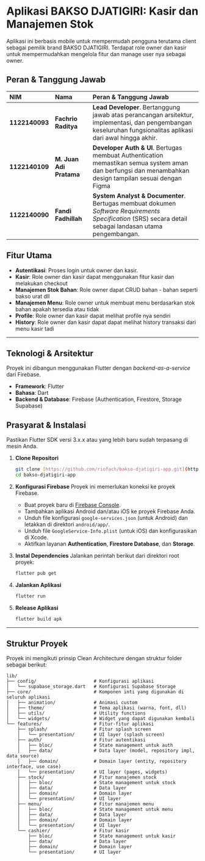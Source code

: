 # Aplikasi BAKSO DJATIGIRI: Kasir dan Manajemen Stok

Aplikasi ini berbasis mobile untuk mempermudah pengguna terutama client sebagai pemilik brand BAKSO DJATIGIRI. Terdapat role owner dan kasir untuk mempermudahkan mengelola fitur dan manage user nya sebagai owner.

## Peran & Tanggung Jawab

| NIM            | Nama                    | Peran & Tanggung Jawab                                                                                                                                        |
| :------------- | :---------------------- | :------------------------------------------------------------------------------------------------------------------------------------------------------------ |
| **1122140093** | **Fachrio Raditya**     | **Lead Developer**. Bertanggung jawab atas perancangan arsitektur, implementasi, dan pengembangan keseluruhan fungsionalitas aplikasi dari awal hingga akhir. |
| **1122140109** | **M. Juan Adi Pratama** | **Developer Auth & UI**. Bertugas membuat Authentication memastikan semua system aman dan berfungsi dan menambahkan design tampilan sesuai dengan Figma       |
| **1122140090** | **Fandi Fadhillah**     | **System Analyst & Documenter**. Bertugas membuat dokumen _Software Requirements Specification_ (SRS) secara detail sebagai landasan utama pengembangan.      |

## Fitur Utama

- **Autentikasi**: Proses login untuk owner dan kasir.
- **Kasir**: Role owner dan kasir dapat menggunakan fitur kasir dan melakukan checkout
- **Manajemen Stok Bahan**: Role owner dapat CRUD bahan - bahan seperti bakso urat dll
- **Manajemen Menu**: Role owner untuk membuat menu berdasarkan stok bahan apakah tersedia atau tidak
- **Profile**: Role owner dan kasir dapat melihat profile nya sendiri
- **History**: Role owner dan kasir dapat dapat melihat history transaksi dari menu kasir tadi

---

## Teknologi & Arsitektur

Proyek ini dibangun menggunakan Flutter dengan _backend-as-a-service_ dari Firebase.

- **Framework**: Flutter
- **Bahasa**: Dart
- **Backend & Database**: Firebase (Authentication, Firestore, Storage Supabase)

## Prasyarat & Instalasi

Pastikan Flutter SDK versi 3.x.x atau yang lebih baru sudah terpasang di mesin Anda.

1.  **Clone Repositori**

    ```bash
    git clone [https://github.com/riofach/bakso-djatigiri-app.git](https://github.com/riofach/bakso-djatigiri-app.git)
    cd bakso-djatigiri-app
    ```

2.  **Konfigurasi Firebase**
    Proyek ini memerlukan koneksi ke proyek Firebase.

    - Buat proyek baru di [Firebase Console](https://console.firebase.google.com/).
    - Tambahkan aplikasi Android dan/atau iOS ke proyek Firebase Anda.
    - Unduh file konfigurasi `google-services.json` (untuk Android) dan letakkan di direktori `android/app/`.
    - Unduh file `GoogleService-Info.plist` (untuk iOS) dan konfigurasikan di Xcode.
    - Aktifkan layanan **Authentication**, **Firestore Database**, dan **Storage**.

3.  **Instal Dependencies**
    Jalankan perintah berikut dari direktori root proyek:

    ```bash
    flutter pub get
    ```

4.  **Jalankan Aplikasi**

    ```bash
    flutter run
    ```

4.  **Release Aplikasi**

    ```bash
    flutter build apk
    ```

---

## Struktur Proyek

Proyek ini mengikuti prinsip Clean Architecture dengan struktur folder sebagai berikut:

```
lib/
├── config/                     # Konfigurasi aplikasi
│   └── supabase_storage.dart   # Konfigurasi Supabase Storage
├── core/                       # Komponen inti yang digunakan di seluruh aplikasi
│   ├── animation/              # Animasi custom
│   ├── theme/                  # Tema aplikasi (warna, font, dll)
│   ├── utils/                  # Utility functions
│   └── widgets/                # Widget yang dapat digunakan kembali
└── features/                   # Fitur-fitur aplikasi
    ├── splash/                 # Fitur splash screen
    │   └── presentation/       # UI layer (splash screen)
    ├── auth/                   # Fitur autentikasi
    │   ├── bloc/               # State management untuk auth
    │   ├── data/               # Data layer (model, repository impl, data source)
    │   ├── domain/             # Domain layer (entity, repository interface, use case)
    │   └── presentation/       # UI layer (pages, widgets)
    ├── stock/                  # Fitur manajemen stock
    │   ├── bloc/               # State management untuk stock
    │   ├── data/               # Data layer
    │   ├── domain/             # Domain layer
    │   └── presentation/       # UI layer
    ├── menu/                   # Fitur manajemen menu
    │   ├── bloc/               # State management untuk menu
    │   ├── data/               # Data layer
    │   ├── domain/             # Domain layer
    │   └── presentation/       # UI layer
    └── cashier/                # Fitur kasir
        ├── bloc/               # State management untuk kasir
        ├── data/               # Data layer
        ├── domain/             # Domain layer
        └── presentation/       # UI layer
```
